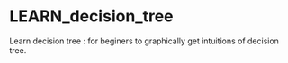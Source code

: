 # LEARN_decision_tree
Learn decision tree : for beginers to graphically get intuitions of decision tree.
